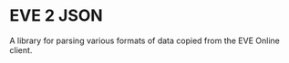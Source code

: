 EVE 2 JSON
==========
A library for parsing various formats of data copied from the EVE Online client.